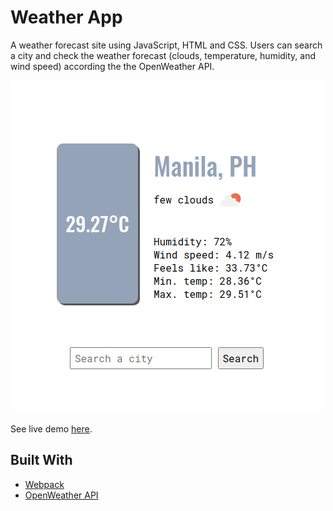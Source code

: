 # Weather App

A weather forecast site using JavaScript, HTML and CSS. Users can search a city and check the weather forecast (clouds, temperature, humidity, and wind speed) according the the OpenWeather API.

![Weather app](src/weather.PNG)

See live demo [here](https://letsgo12300.github.io/weather-app/).

## Built With
* [Webpack](https://webpack.js.org/)
* [OpenWeather API](https://openweathermap.org/)